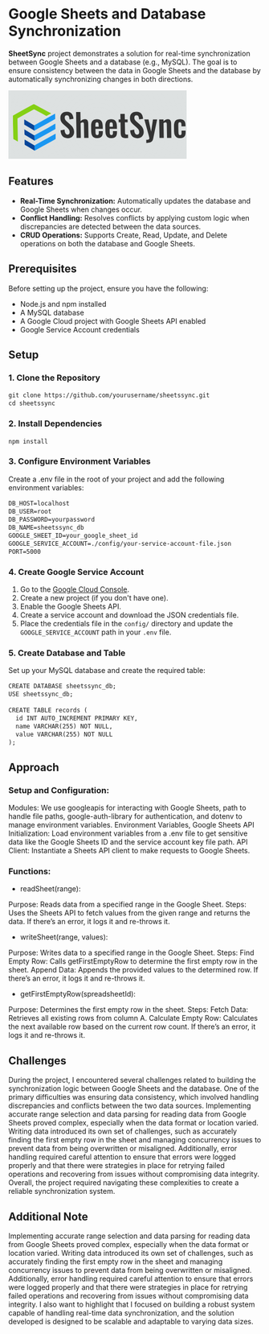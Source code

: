 # Google Sheets and Database Synchronization

**SheetSync** project demonstrates a solution for real-time synchronization between Google Sheets and a database (e.g., MySQL). The goal is to ensure consistency between the data in Google Sheets and the database by automatically synchronizing changes in both directions.

![SheetsSync](logo-sheetssync.png)

## Features

- **Real-Time Synchronization:** Automatically updates the database and Google Sheets when changes occur.
- **Conflict Handling:** Resolves conflicts by applying custom logic when discrepancies are detected between the data sources.
- **CRUD Operations:** Supports Create, Read, Update, and Delete operations on both the database and Google Sheets.

## Prerequisites

Before setting up the project, ensure you have the following:

- Node.js and npm installed
- A MySQL database
- A Google Cloud project with Google Sheets API enabled
- Google Service Account credentials

## Setup

### 1. Clone the Repository

```
git clone https://github.com/yourusername/sheetssync.git
cd sheetssync
```

### 2. Install Dependencies
```
npm install
```

### 3. Configure Environment Variables
Create a .env file in the root of your project and add the following environment variables:

```
DB_HOST=localhost       
DB_USER=root
DB_PASSWORD=yourpassword
DB_NAME=sheetssync_db
GOOGLE_SHEET_ID=your_google_sheet_id
GOOGLE_SERVICE_ACCOUNT=./config/your-service-account-file.json
PORT=5000
```

### 4. Create Google Service Account

1. Go to the [Google Cloud Console](https://console.cloud.google.com/).
2. Create a new project (if you don't have one).
3. Enable the Google Sheets API.
4. Create a service account and download the JSON credentials file.
5. Place the credentials file in the `config/` directory and update the `GOOGLE_SERVICE_ACCOUNT` path in your `.env` file.

### 5. Create Database and Table

Set up your MySQL database and create the required table:

```
CREATE DATABASE sheetssync_db;
USE sheetssync_db;

CREATE TABLE records (
  id INT AUTO_INCREMENT PRIMARY KEY,
  name VARCHAR(255) NOT NULL,
  value VARCHAR(255) NOT NULL
);
```


## Approach
### Setup and Configuration:

Modules: We use googleapis for interacting with Google Sheets, path to handle file paths, google-auth-library for authentication, and dotenv to manage environment variables.
Environment Variables, Google Sheets API Initialization: Load environment variables from a .env file to get sensitive data like the Google Sheets ID and the service account key file path.
API Client: Instantiate a Sheets API client to make requests to Google Sheets.


### Functions:

- readSheet(range):

Purpose: Reads data from a specified range in the Google Sheet.
Steps: Uses the Sheets API to fetch values from the given range and returns the data. If there’s an error, it logs it and re-throws it.

- writeSheet(range, values):

Purpose: Writes data to a specified range in the Google Sheet.
Steps: Find Empty Row: Calls getFirstEmptyRow to determine the first empty row in the sheet.
Append Data: Appends the provided values to the determined row. If there’s an error, it logs it and re-throws it.

- getFirstEmptyRow(spreadsheetId):

Purpose: Determines the first empty row in the sheet.
Steps: Fetch Data: Retrieves all existing rows from column A.
Calculate Empty Row: Calculates the next available row based on the current row count. If there’s an error, it logs it and re-throws it.

## Challenges

During the project, I encountered several challenges related to building the synchronization logic between Google Sheets and the database. One of the primary difficulties was ensuring data consistency, which involved handling discrepancies and conflicts between the two data sources. Implementing accurate range selection and data parsing for reading data from Google Sheets proved complex, especially when the data format or location varied. Writing data introduced its own set of challenges, such as accurately finding the first empty row in the sheet and managing concurrency issues to prevent data from being overwritten or misaligned. Additionally, error handling required careful attention to ensure that errors were logged properly and that there were strategies in place for retrying failed operations and recovering from issues without compromising data integrity. Overall, the project required navigating these complexities to create a reliable synchronization system.

## Additional Note

Implementing accurate range selection and data parsing for reading data from Google Sheets proved complex, especially when the data format or location varied. Writing data introduced its own set of challenges, such as accurately finding the first empty row in the sheet and managing concurrency issues to prevent data from being overwritten or misaligned. Additionally, error handling required careful attention to ensure that errors were logged properly and that there were strategies in place for retrying failed operations and recovering from issues without compromising data integrity. I also want to highlight that I focused on building a robust system capable of handling real-time data synchronization, and the solution developed is designed to be scalable and adaptable to varying data sizes. 
